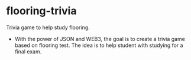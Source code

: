 # flooring-trivia
Trivia game to help study flooring.

- With the power of JSON and WEB3, the goal is to create a trivia game based on flooring test. The idea is to help student with studying for a final exam.
